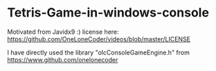# Tetris-Game-in-windows-console

Motivated from Javidx9 :) license here: https://github.com/OneLoneCoder/videos/blob/master/LICENSE

I have directly used the library "olcConsoleGameEngine.h" from https://www.github.com/onelonecoder
